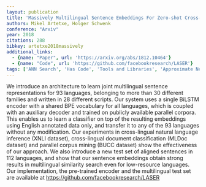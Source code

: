 ```yaml
---
layout: publication
title: 'Massively Multilingual Sentence Embeddings For Zero-shot Cross-lingual Transfer And Beyond'
authors: Mikel Artetxe, Holger Schwenk
conference: "Arxiv"
year: 2018
citations: 288
bibkey: artetxe2018massively
additional_links:
  - {name: "Paper", url: 'https://arxiv.org/abs/1812.10464'}
  - {name: "Code", url: 'https://github.com/facebookresearch/LASER'}
tags: ['ANN Search', 'Has Code', 'Tools and Libraries', 'Approximate Nearest Neighbor Search']
---
```

We introduce an architecture to learn joint multilingual sentence
representations for 93 languages, belonging to more than 30 different families
and written in 28 different scripts. Our system uses a single BiLSTM encoder
with a shared BPE vocabulary for all languages, which is coupled with an
auxiliary decoder and trained on publicly available parallel corpora. This
enables us to learn a classifier on top of the resulting embeddings using
English annotated data only, and transfer it to any of the 93 languages without
any modification. Our experiments in cross-lingual natural language inference
(XNLI dataset), cross-lingual document classification (MLDoc dataset) and
parallel corpus mining (BUCC dataset) show the effectiveness of our approach.
We also introduce a new test set of aligned sentences in 112 languages, and
show that our sentence embeddings obtain strong results in multilingual
similarity search even for low-resource languages. Our implementation, the
pre-trained encoder and the multilingual test set are available at
https://github.com/facebookresearch/LASER
